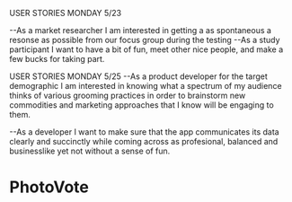 USER STORIES MONDAY 5/23

--As a market researcher I am interested in getting a as spontaneous a resonse as possible from our focus group during the testing
--As a study participant I want to have a bit of fun, meet other nice people, and make a few bucks for taking part.

USER STORIES MONDAY 5/25
--As a product developer for the target demographic I am interested in knowing what a spectrum of my audience thinks of various grooming practices in order to brainstorm new commodities and marketing approaches that I know will be engaging to them.

--As a developer I want to make sure that the app communicates its data clearly and succinctly while coming across as profesional, balanced and businesslike yet not without a sense of fun.
# PhotoVote
